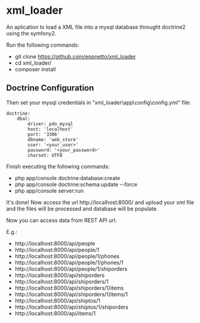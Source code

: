 # xml_loader
An aplication to load a XML file into a mysql database throught doctrine2 using the symfony2.

Run the following commands:

- git clone https://github.com/eopnetto/xml_loader
- cd xml_loader/
- composer install

## Doctrine Configuration
Then set your mysql credentials in "xml_loader\app\config\config.yml" file:

```
doctrine:
    dbal:
        driver: pdo_mysql
        host: 'localhost'
        port: '3306'
        dbname: 'web_store'
        user: '<your_user>'
        password: '<your_password>'
        charset: UTF8
```
        

Finish executing the following commands:

- php app/console doctrine:database:create
- php app/console doctrine:schema:update --force
- php app/console server:run

It's done! Now access the url http://localhost:8000/ and upload your xml file and the files will be processed and database will be populate.

Now you can access data from REST API url:

E.g.:
* http://localhost:8000/api/people
* http://localhost:8000/api/people/1
* http://localhost:8000/api/people/1/phones
* http://localhost:8000/api/people/1/phones/1
* http://localhost:8000/api/people/1/shiporders
* http://localhost:8000/api/shiporders
* http://localhost:8000/api/shiporders/1
* http://localhost:8000/api/shiporders/1/items
* http://localhost:8000/api/shiporders/1/items/1
* http://localhost:8000/api/shiptos/1
* http://localhost:8000/api/shiptos/1/shiporders
* http://localhost:8000/api/items/1